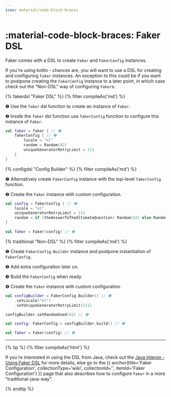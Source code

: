 ```yaml
---
icon: material/code-block-braces
---
```


# :material-code-block-braces: Faker DSL

Faker comes with a DSL to create `Faker` and `FakerConfig` instances.

If you're using kotlin - chances are, you will want to use a DSL for creating and configuring `Faker` instances. An exception to this could be if you want to postpone creating the `FakerConfig` instance to a later point, in which case check out the "Non-DSL" way of configuring `Faker`s.



{% fakerdsl "Faker DSL" %} {% filter compileAs('md') %}

❶ Use the `faker` dsl function to create an instance of `Faker`.

❷ Inside the `faker` dsl function use `fakerConfig` function to configure this instance of `Faker`.

```kotlin
val faker = faker { // ❶
    fakerConfig { // ❷
        locale = "nl"
        random = Random(42)
        uniqueGeneratorRetryLimit = 111
    }
}
```



{% configdsl "Config Builder" %} {% filter compileAs('md') %}

❶ Alternatively create `FakerConfig` instance with the top-level `fakerConfig` function.

❷ Create the `Faker` instance with custom configuration.

```kotlin
val config = fakerConfig { // ❶
    locale = "nl"
    uniqueGeneratorRetryLimit = 111
    random = if (theAnswerToTheUltimateQuestion) Random(42) else Random()
}

val faker = Faker(config) // ❷
```



{% traditional "Non-DSL" %} {% filter compileAs('md') %}

❶ Create `FakerConfig.Builder` instance and postpone instantiation of `FakerConfig`.

❷ Add extra configuration later on.

❸ Build the `FakerConfig` when ready.

❹ Create the `Faker` instance with custom configuration

```kotlin
val configBuilder = FakerConfig.Builder() // ❶
    .setLocale("nl")
    .setUniqueGeneratorRetryLimit(111)

configBuilder.setRandomSeed(42) // ❷

val config: FakerConfig = configBuilder.build() // ❸

val faker = Faker(config) // ❹
```





---

{% tip %}
{% filter compileAs('html') %}
<p class="description-text">
If you're interested in using the DSL from Java, check out the <a href="{{ link(collectionType='wiki', collectionId='', itemId='Java Interop') }}#using-faker-dsl">Java Interop - Using Faker DSL</a> for more details, else go to the {{ anchor(title='Faker Configuration', collectionType='wiki', collectionId='', itemId='Faker Configuration') }} page that also describes how to configure <code>Faker</code> in a more "traditional-java-way".
</p>

{% endtip %}
